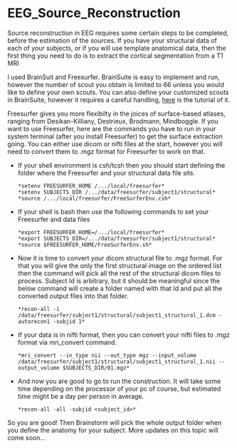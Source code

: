 # EEG_Source_Reconstruction


Source reconstruction in EEG requires some certain steps to be completed, before the estimation of the sources. If you have your structural data of each of your subjects, or if you will use template anatomical data, then the first thing you need to do is to extract the cortical segmentation from a T1 MRI

I used BrainSuit and Freesurfer. BrainSuite is easy to implement and run, however the number of scout you obtain is limited to 66 unless you would like to define your own scouts. You can also define your customized scouts in BrainSuite, however it requires a careful handling, [here](http://brainsuite.org/video-tutorials/custom-atlas/) is the tutorial of it. 

Freesurfer gives you more flexibilty in the joices of surface-based atlases, ranging from Desikan-Killiany, Destrieux, Brodmann, Mindboggle. If you want to use Freesurfer, here are the commands you have to run in your system terminal (after you install Freesurfer) to get the surface extraction going. You can either use dicom or nifti files at the start, however you will need to convert them to .mgz format for Freesurfer to work on that. 

- If your shell environment is csh/tcsh then you should start defining the folder where the Freesurfer and your structural data file sits.  

      *setenv FREESURFER_HOME /.../local/freesurfer*
      *setenv SUBJECTS_DIR /.../data/freesurfer/subject1/structural*
      *source /.../local/freesurfer/FreeSurferEnv.csh*


- If your shell is bash then use the following commands to set your Freesurfer and data files

      *export FREESURFER_HOME=/.../local/freesurfer*
      *export SUBJECTS_DIR=/.../data/freesurfer/subject1/structural*
      *source $FREESURFER_HOME/FreeSurferEnv.sh*

- Now it is time to convert your dicom structural file to .mgz format. For that you will give the only the first structural image on the ordered list then the command will pick all the rest of the structural dicom files to process. Subject Id is arbitrary, but it should be meaningful since the below command will create a folder named with that Id and put all the converted output files into that folder.

      *recon-all -i /data/freesurfer/subject1/structural/subject1_structural_1.dcm -autorecon1 -subjid 1*


- If your data is in nifti format, then you can convert your nifti files to .mgz format via mri_convert command.

      *mri_convert --in_type nii --out_type mgz --input_volume /data/freesurfer/subject1/structural/subject1_structural_1.nii --                output_volume $SUBJECTS_DIR/01.mgz*

- And now you are good to go to run the construction. It will take some time depending on the processor of your pc of course, but estimated time might be a day per person in average.

      *recon-all -all -subjid <subject_id>*

So you are good! Then Brainstorm will pick the whole output folder when you define the anatomy for your subject. More updates on this topic will come soon... 



